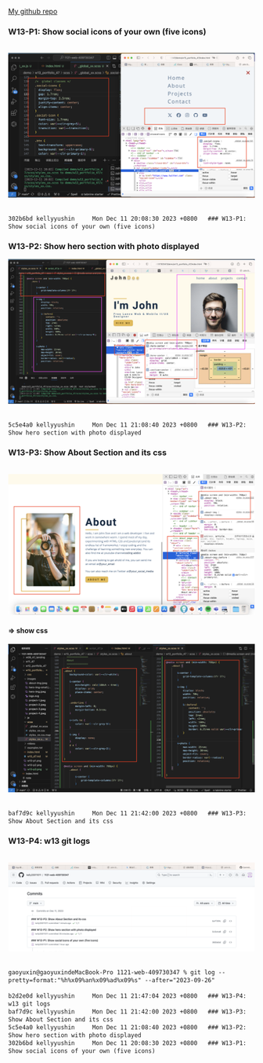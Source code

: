 [My github repo](https://github.com/kelly20011011/1121-web-409730347.git)

 ### W13-P1: Show social icons of your own (five icons)
 
![](w13-p1.png)
 
```
302b6bd kellyyushin     Mon Dec 11 20:08:30 2023 +0800   ### W13-P1: Show social icons of your own (five icons)

```
 ### W13-P2: Show hero section with photo displayed
![](w13-p2.png)
 
```
5c5e4a0 kellyyushin     Mon Dec 11 21:08:40 2023 +0800   ### W13-P2: Show hero section with photo displayed
```
 ### W13-P3: Show About Section and its css
 
![](w13-p3.png)

#### => show css 
![](w13-p3-2.png)
 
```
baf7d9c kellyyushin     Mon Dec 11 21:42:00 2023 +0800   ### W13-P3: Show About Section and its css
```
 ### W13-P4: w13 git logs
 
![](w13-p4.png)
 
```
gaoyuxin@gaoyuxindeMacBook-Pro 1121-web-409730347 % git log --pretty=format:"%h%x09%an%x09%ad%x09%s" --after="2023-09-26"

b2d2e0d kellyyushin     Mon Dec 11 21:47:04 2023 +0800   ### W13-P4: w13 git logs
baf7d9c kellyyushin     Mon Dec 11 21:42:00 2023 +0800   ### W13-P3: Show About Section and its css
5c5e4a0 kellyyushin     Mon Dec 11 21:08:40 2023 +0800   ### W13-P2: Show hero section with photo displayed
302b6bd kellyyushin     Mon Dec 11 20:08:30 2023 +0800   ### W13-P1: Show social icons of your own (five icons)

```